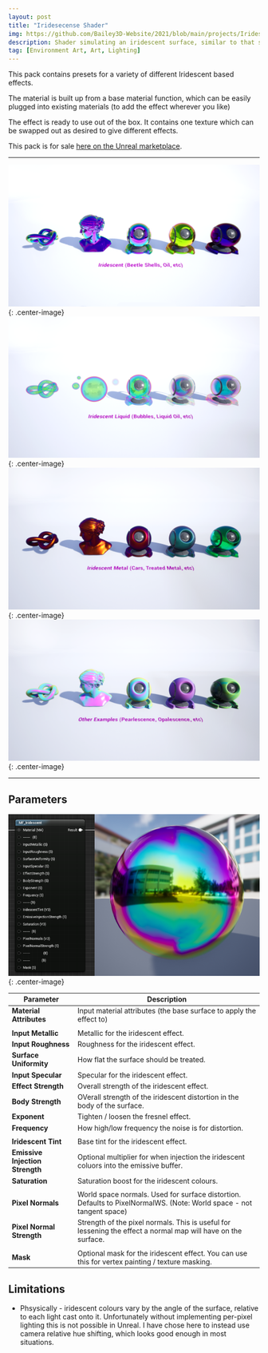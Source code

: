 ```yaml
---
layout: post
title: "Iridesecense Shader"
img: https://github.com/Bailey3D-Website/2021/blob/main/projects/Iridescent/thumb.png?raw=true
description: Shader simulating an iridescent surface, similar to that seen in Oil and Beetle shells.
tag: [Environment Art, Art, Lighting]
---
```


This pack contains presets for a variety of different Iridescent based effects.

The material is built up from a base material function, which can be easily plugged into existing materials (to add the effect wherever you like)

The effect is ready to use out of the box. It contains one texture which can be swapped out as desired to give different effects.

This pack is for sale [here on the Unreal marketplace](https://www.unrealengine.com/marketplace/en-US/product/8e02316d70ea4ec0ba4b332980cfa5ce).

------

![Image](https://github.com/Bailey3D-Website/2021/blob/main/projects/Iridescent/img_01.png?raw=true){: .center-image}
![Image](https://github.com/Bailey3D-Website/2021/blob/main/projects/Iridescent/img_02.png?raw=true){: .center-image}
![Image](https://github.com/Bailey3D-Website/2021/blob/main/projects/Iridescent/img_03.png?raw=true){: .center-image}
![Image](https://github.com/Bailey3D-Website/2021/blob/main/projects/Iridescent/img_04.png?raw=true){: .center-image}

------


## Parameters

![Image](https://github.com/Bailey3D-Website/2021/blob/main/projects/Iridescent/parameters.png?raw=true){: .center-image}

| Parameter | Description |
| --- | --- |
| <b>Material Attributes</b> | Input material attributes (the base surface to apply the effect to) |
|||
| <b>Input Metallic</b> | Metallic for the iridescent effect. |
| <b>Input Roughness</b> | Roughness for the iridescent effect. |
| <b>Surface Uniformity</b> | How flat the surface should be treated. |
| <b>Input Specular</b> | Specular for the iridescent effect.  |
| <b>Effect Strength</b> | Overall strength of the iridescent effect. |
| <b>Body Strength</b> | OVerall strength of the iridescent distortion in the body of the surface. |
| <b>Exponent</b> | Tighten / loosen the fresnel effect. |
| <b>Frequency</b> | How high/low frequency the noise is for distortion. |
|||
| <b>Iridescent Tint</b> | Base tint for the iridescent effect. |
| <b>Emissive Injection Strength</b> | Optional multiplier for when injection the iridescent coluors into the emissive buffer. |
| <b>Saturation</b> | Saturation boost for the iridescent colours. |
|||
| <b>Pixel Normals</b> | World space normals. Used for surface distortion. Defaults to PixelNormalWS. (Note: World space - not tangent space) |
| <b>Pixel Normal Strength</b> | Strength of the pixel normals. This is useful for lessening the effect a normal map will have on the surface. |
|||
| <b>Mask</b> | Optional mask for the iridescent effect. You can use this for vertex painting / texture masking. |


## Limitations

- Phsysically - iridescent colours vary by the angle of the surface, relative to each light cast onto it. Unfortunately without implementing per-pixel lighting this is not possible in Unreal. I have chose here to instead use camera relative hue shifting, which looks good enough in most situations.

